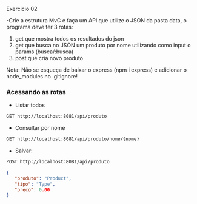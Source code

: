 Exercicio 02

-Crie a estrutura MvC e faça um API que
utilize o JSON da pasta data, o programa
deve ter 3 rotas:

1. get que mostra todos os resultados do json
2. get que busca no JSON um produto por nome
utilizando como input o params (busca/:busca)
3. post que cria novo produto

Nota: Não se esqueça de baixar o express (npm i express)
e adicionar o node_modules no .gitignore!

### Acessando as rotas

- Listar todos

```sh
GET http://localhost:8081/api/produto
```

- Consultar por nome
```sh
GET http://localhost:8081/api/produto/nome/{nome}
```

- Salvar:
```sh
POST http://localhost:8081/api/produto
```
```json
{
   "produto": "Product",
   "tipo": "Type",
   "preco": 0.00
}
```
